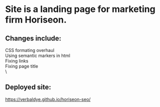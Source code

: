 # Site is a landing page for marketing firm Horiseon.
## Changes include: 
CSS formating overhaul\
Using semantic markers in html\
Fixing links\
Fixing page title\
\
## Deployed site:
https://verbaldye.github.io/horiseon-seo/
